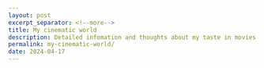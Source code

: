 ```yaml
---
layout: post
excerpt_separator: <!--more-->
title: My cinematic world
description: Detailed infomation and thoughts about my taste in movies
permalink: my-cinematic-world/
date: 2024-04-17
---
```


